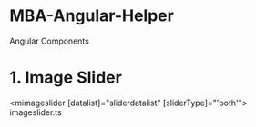 # MBA-Angular-Helper
Angular Components

# 1. Image Slider
<mimageslider [datalist]="sliderdatalist" [sliderType]="'both'"></mimageslider>
imageslider.ts
